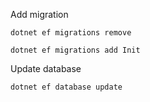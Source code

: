 Add migration

```
dotnet ef migrations remove
```

```
dotnet ef migrations add Init
```

Update database

```
dotnet ef database update 
```